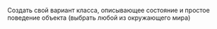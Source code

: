 Создать свой вариант класса, описывающее состояние и простое поведение объекта (выбрать любой из окружающего мира)
